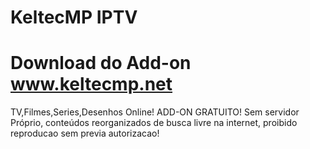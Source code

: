 # KeltecMP IPTV
# Download do Add-on www.keltecmp.net

TV,Filmes,Series,Desenhos Online!
ADD-ON GRATUITO! 
Sem servidor Próprio, conteúdos reorganizados de busca livre na internet, proibido reproducao sem previa autorizacao! 
